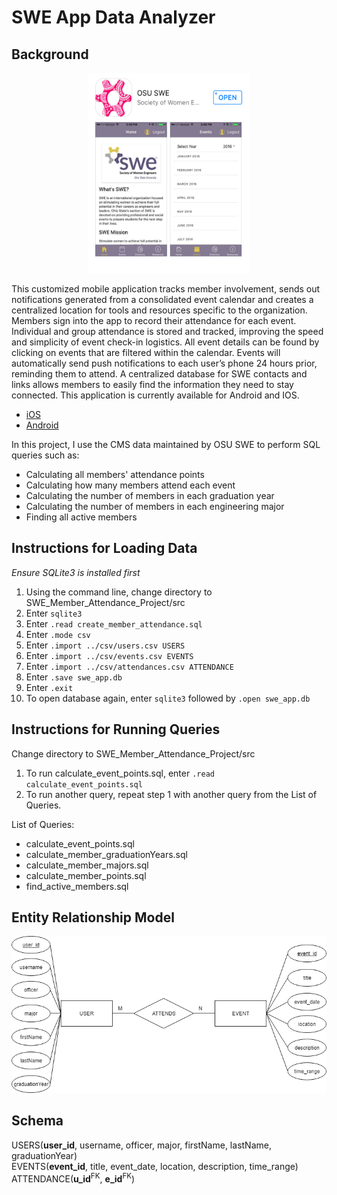 # SWE App Data Analyzer

## Background ##

<p align="center">
  <img width="260" height="320" src="img/swe-app.png">
</p>
This customized mobile application tracks member involvement, sends out notifications generated from a consolidated event calendar and creates a centralized location for tools and resources specific to the organization. Members sign into the app to record their attendance for each event. Individual and group attendance is stored and tracked, improving the speed and simplicity of event check-in logistics. All event details can be found by clicking on events that are filtered within the calendar. Events will automatically send push notifications to each user’s phone 24 hours prior, reminding them to attend. A centralized database for SWE contacts and links allows members to easily find the information they need to stay connected. This application is currently available for Android and IOS.
  
* [iOS](https://itunes.apple.com/us/app/osu-swe/id1182610673?mt=8)
* [Android](https://play.google.com/store/apps/details?id=com.ionicframework.swe2702149&hl=en)
  
In this project, I use the CMS data maintained by OSU SWE to perform SQL queries such as:

* Calculating all members' attendance points
* Calculating how many members attend each event
* Calculating the number of members in each graduation year
* Calculating the number of members in each engineering major
* Finding all active members

## Instructions for Loading Data ##
*Ensure SQLite3 is installed first*

1. Using the command line, change directory to SWE_Member_Attendance_Project/src
2. Enter `sqlite3`
3. Enter `.read create_member_attendance.sql`
4. Enter `.mode csv`
5. Enter `.import ../csv/users.csv USERS`
6. Enter `.import ../csv/events.csv EVENTS`
7. Enter `.import ../csv/attendances.csv ATTENDANCE`
8. Enter `.save swe_app.db`
9. Enter `.exit`
10. To open database again, enter `sqlite3` followed by `.open swe_app.db`

## Instructions for Running Queries ##
Change directory to SWE_Member_Attendance_Project/src

1. To run calculate_event_points.sql, enter `.read calculate_event_points.sql`
2. To run another query, repeat step 1 with another query from the List of Queries.

List of Queries:
* calculate_event_points.sql
* calculate_member_graduationYears.sql
* calculate_member_majors.sql
* calculate_member_points.sql
* find_active_members.sql

## Entity Relationship Model ##
<p align="center">
  <img src="img/er-diagram.png">
</p>
  
## Schema ##
USERS(__user_id__, username, officer, major, firstName, lastName, graduationYear)  
EVENTS(__event_id__, title, event_date, location, description, time_range)  
ATTENDANCE(__u_id__<sup>FK</sup>, __e_id__<sup>FK</sup>)  
